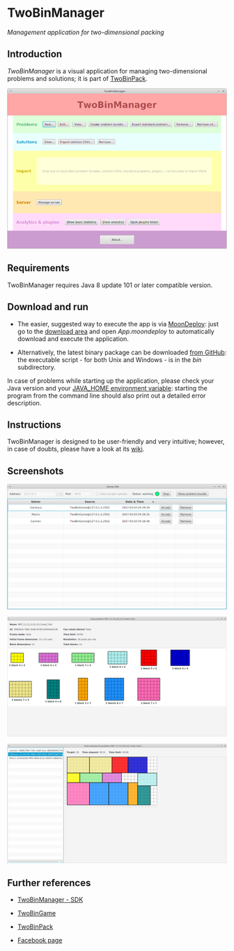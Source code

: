 # TwoBinManager

*Management application for two-dimensional packing*

## Introduction

*TwoBinManager* is a visual application for managing two-dimensional problems and solutions; it is part of [TwoBinPack](https://github.com/giancosta86/TwoBinPack).


![Main window](images/screenshots/MainStage.png)


## Requirements

TwoBinManager requires Java 8 update 101 or later compatible version.


## Download and run

* The easier, suggested way to execute the app is via [MoonDeploy](https://github.com/giancosta86/moondeploy): just go to the [download area](https://github.com/giancosta86/TwoBinManager/releases/latest) and open *App.moondeploy* to automatically download and execute the application.

* Alternatively, the latest binary package can be downloaded [from GitHub](https://github.com/giancosta86/TwoBinManager/releases/latest): the executable script - for both Unix and Windows - is in the *bin* subdirectory.

In case of problems while starting up the application, please check your Java version and your [JAVA_HOME environment variable](http://docs.oracle.com/cd/E19182-01/820-7851/inst_cli_jdk_javahome_t/index.html): starting the program from the command line should also print out a detailed error description.


## Instructions

TwoBinManager is designed to be user-friendly and very intuitive; however, in case of doubts, please have a look at its [wiki](https://github.com/giancosta86/TwoBinManager/wiki).


## Screenshots

![Server management](images/screenshots/ServerStage.png)

![View problem](images/screenshots/ViewProblemStage.png)

![View solutions](images/screenshots/ViewSolutionsStage.png)



## Further references

* [TwoBinManager - SDK](https://github.com/giancosta86/TwoBinManager-sdk)

* [TwoBinGame](https://github.com/giancosta86/TwoBinGame)

* [TwoBinPack](https://github.com/giancosta86/TwoBinPack)

* [Facebook page](https://www.facebook.com/TwoBinPack-234021307010796)
